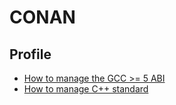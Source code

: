 # CONAN

## Profile

- [How to manage the GCC >= 5 ABI](https://docs.conan.io/en/latest/howtos/manage_gcc_abi.html)
- [How to manage C++ standard](https://docs.conan.io/en/latest/howtos/manage_cpp_standard.html)
